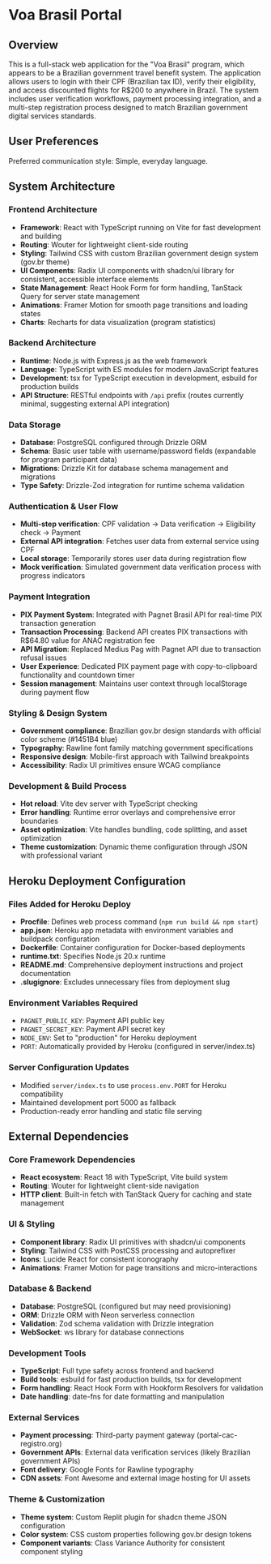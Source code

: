 # Voa Brasil Portal

## Overview

This is a full-stack web application for the "Voa Brasil" program, which appears to be a Brazilian government travel benefit system. The application allows users to login with their CPF (Brazilian tax ID), verify their eligibility, and access discounted flights for R$200 to anywhere in Brazil. The system includes user verification workflows, payment processing integration, and a multi-step registration process designed to match Brazilian government digital services standards.

## User Preferences

Preferred communication style: Simple, everyday language.

## System Architecture

### Frontend Architecture
- **Framework**: React with TypeScript running on Vite for fast development and building
- **Routing**: Wouter for lightweight client-side routing
- **Styling**: Tailwind CSS with custom Brazilian government design system (gov.br theme)
- **UI Components**: Radix UI components with shadcn/ui library for consistent, accessible interface elements
- **State Management**: React Hook Form for form handling, TanStack Query for server state management
- **Animations**: Framer Motion for smooth page transitions and loading states
- **Charts**: Recharts for data visualization (program statistics)

### Backend Architecture
- **Runtime**: Node.js with Express.js as the web framework
- **Language**: TypeScript with ES modules for modern JavaScript features
- **Development**: tsx for TypeScript execution in development, esbuild for production builds
- **API Structure**: RESTful endpoints with `/api` prefix (routes currently minimal, suggesting external API integration)

### Data Storage
- **Database**: PostgreSQL configured through Drizzle ORM
- **Schema**: Basic user table with username/password fields (expandable for program participant data)
- **Migrations**: Drizzle Kit for database schema management and migrations
- **Type Safety**: Drizzle-Zod integration for runtime schema validation

### Authentication & User Flow
- **Multi-step verification**: CPF validation → Data verification → Eligibility check → Payment
- **External API integration**: Fetches user data from external service using CPF
- **Local storage**: Temporarily stores user data during registration flow
- **Mock verification**: Simulated government data verification process with progress indicators

### Payment Integration
- **PIX Payment System**: Integrated with Pagnet Brasil API for real-time PIX transaction generation
- **Transaction Processing**: Backend API creates PIX transactions with R$64.80 value for ANAC registration fee
- **API Migration**: Replaced Medius Pag with Pagnet API due to transaction refusal issues
- **User Experience**: Dedicated PIX payment page with copy-to-clipboard functionality and countdown timer
- **Session management**: Maintains user context through localStorage during payment flow

### Styling & Design System
- **Government compliance**: Brazilian gov.br design standards with official color scheme (#1451B4 blue)
- **Typography**: Rawline font family matching government specifications
- **Responsive design**: Mobile-first approach with Tailwind breakpoints
- **Accessibility**: Radix UI primitives ensure WCAG compliance

### Development & Build Process
- **Hot reload**: Vite dev server with TypeScript checking
- **Error handling**: Runtime error overlays and comprehensive error boundaries
- **Asset optimization**: Vite handles bundling, code splitting, and asset optimization
- **Theme customization**: Dynamic theme configuration through JSON with professional variant

## Heroku Deployment Configuration

### Files Added for Heroku Deploy
- **Procfile**: Defines web process command (`npm run build && npm start`)
- **app.json**: Heroku app metadata with environment variables and buildpack configuration
- **Dockerfile**: Container configuration for Docker-based deployments
- **runtime.txt**: Specifies Node.js 20.x runtime
- **README.md**: Comprehensive deployment instructions and project documentation
- **.slugignore**: Excludes unnecessary files from deployment slug

### Environment Variables Required
- `PAGNET_PUBLIC_KEY`: Payment API public key
- `PAGNET_SECRET_KEY`: Payment API secret key  
- `NODE_ENV`: Set to "production" for Heroku deployment
- `PORT`: Automatically provided by Heroku (configured in server/index.ts)

### Server Configuration Updates
- Modified `server/index.ts` to use `process.env.PORT` for Heroku compatibility
- Maintained development port 5000 as fallback
- Production-ready error handling and static file serving

## External Dependencies

### Core Framework Dependencies
- **React ecosystem**: React 18 with TypeScript, Vite build system
- **Routing**: Wouter for lightweight client-side navigation
- **HTTP client**: Built-in fetch with TanStack Query for caching and state management

### UI & Styling
- **Component library**: Radix UI primitives with shadcn/ui components
- **Styling**: Tailwind CSS with PostCSS processing and autoprefixer
- **Icons**: Lucide React for consistent iconography
- **Animations**: Framer Motion for page transitions and micro-interactions

### Database & Backend
- **Database**: PostgreSQL (configured but may need provisioning)
- **ORM**: Drizzle ORM with Neon serverless connection
- **Validation**: Zod schema validation with Drizzle integration
- **WebSocket**: ws library for database connections

### Development Tools
- **TypeScript**: Full type safety across frontend and backend
- **Build tools**: esbuild for fast production builds, tsx for development
- **Form handling**: React Hook Form with Hookform Resolvers for validation
- **Date handling**: date-fns for date formatting and manipulation

### External Services
- **Payment processing**: Third-party payment gateway (portal-cac-registro.org)
- **Government APIs**: External data verification services (likely Brazilian government APIs)
- **Font delivery**: Google Fonts for Rawline typography
- **CDN assets**: Font Awesome and external image hosting for UI assets

### Theme & Customization
- **Theme system**: Custom Replit plugin for shadcn theme JSON configuration
- **Color system**: CSS custom properties following gov.br design tokens
- **Component variants**: Class Variance Authority for consistent component styling